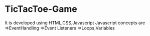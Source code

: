 ﻿# TicTacToe-Game
It is developed using HTML,CSS,Javascript 
Javascript concepts are 
         =>EventHandling
         =>Event Listeners
         =>Loops,Variables
